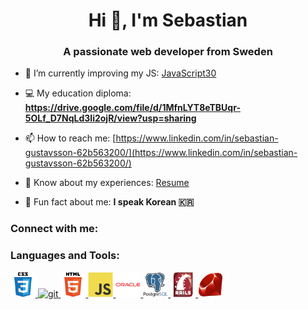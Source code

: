 <h1 align="center">Hi 👋, I'm Sebastian</h1>
<h3 align="center">A passionate web developer from Sweden</h3>

- 🌱 I’m currently improving my JS: [JavaScript30](https://github.com/SebGustavsson/JavaScript30)

- 💻 My education diploma: **https://drive.google.com/file/d/1MfnLYT8eTBUqr-5OLf_D7NqLd3Ii2ojR/view?usp=sharing**

- 📫 How to reach me: [https://www.linkedin.com/in/sebastian-gustavsson-62b563200/](https://www.linkedin.com/in/sebastian-gustavsson-62b563200/)

- 📄 Know about my experiences: [Resume](https://drive.google.com/file/d/1l6V_8Ui4aHVz842tTt_KmGkXtmwg2L0-/view?usp=sharing)

- 💭 Fun fact about me: **I speak Korean 🇰🇷**

<h3 align="left">Connect with me:</h3>
<p align="left">
</p>

<h3 align="left">Languages and Tools:</h3>
<p align="left"> <a href="https://www.w3schools.com/css/" target="_blank" rel="noreferrer"> <img src="https://raw.githubusercontent.com/devicons/devicon/master/icons/css3/css3-original-wordmark.svg" alt="css3" width="40" height="40"/> </a> <a href="https://git-scm.com/" target="_blank" rel="noreferrer"> <img src="https://www.vectorlogo.zone/logos/git-scm/git-scm-icon.svg" alt="git" width="40" height="40"/> </a> <a href="https://www.w3.org/html/" target="_blank" rel="noreferrer"> <img src="https://raw.githubusercontent.com/devicons/devicon/master/icons/html5/html5-original-wordmark.svg" alt="html5" width="40" height="40"/> </a> <a href="https://developer.mozilla.org/en-US/docs/Web/JavaScript" target="_blank" rel="noreferrer"> <img src="https://raw.githubusercontent.com/devicons/devicon/master/icons/javascript/javascript-original.svg" alt="javascript" width="40" height="40"/> </a> <a href="https://www.oracle.com/" target="_blank" rel="noreferrer"> <img src="https://raw.githubusercontent.com/devicons/devicon/master/icons/oracle/oracle-original.svg" alt="oracle" width="40" height="40"/> </a> <a href="https://www.postgresql.org" target="_blank" rel="noreferrer"> <img src="https://raw.githubusercontent.com/devicons/devicon/master/icons/postgresql/postgresql-original-wordmark.svg" alt="postgresql" width="40" height="40"/> </a> <a href="https://rubyonrails.org" target="_blank" rel="noreferrer"> <img src="https://raw.githubusercontent.com/devicons/devicon/master/icons/rails/rails-original-wordmark.svg" alt="rails" width="40" height="40"/> </a> <a href="https://www.ruby-lang.org/en/" target="_blank" rel="noreferrer"> <img src="https://raw.githubusercontent.com/devicons/devicon/master/icons/ruby/ruby-original.svg" alt="ruby" width="40" height="40"/> </a> </p>
